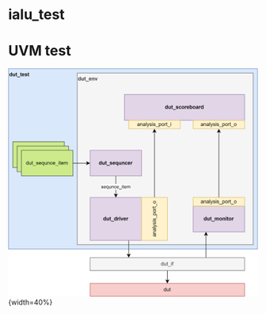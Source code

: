 # ialu_test

# UVM test
![bolock diagram of uvm test \label{UVM_test}](doc/uvm-test.drawio.png){width=40%}